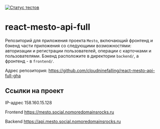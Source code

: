 [![Статус тестов](../../actions/workflows/tests.yml/badge.svg)](../../actions/workflows/tests.yml)

# react-mesto-api-full

Репозиторий для приложения проекта `Mesto`, включающий фронтенд и бэкенд части приложения со следующими возможностями: авторизации и регистрации пользователей, операции с карточками и пользователями. Бэкенд расположите в директории `backend/`, а фронтенд - в `frontend/`.

Адрес репозитория: https://github.com/cloudninefalling/react-mesto-api-full-gha

## Ссылки на проект

IP-адрес 158.160.15.128

Frontend https://mesto.social.nomoredomainsrocks.ru

Backend https://api.mesto.social.nomoredomainsrocks.ru
